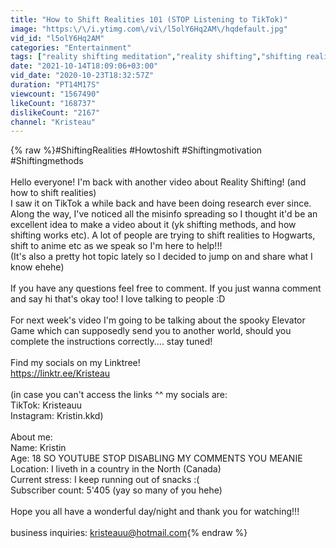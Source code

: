 ```yaml
---
title: "How to Shift Realities 101 (STOP Listening to TikTok)"
image: "https:\/\/i.ytimg.com\/vi\/l5olY6Hq2AM\/hqdefault.jpg"
vid_id: "l5olY6Hq2AM"
categories: "Entertainment"
tags: ["reality shifting meditation","reality shifting","shifting realities"]
date: "2021-10-14T18:09:06+03:00"
vid_date: "2020-10-23T18:32:57Z"
duration: "PT14M17S"
viewcount: "1567490"
likeCount: "168737"
dislikeCount: "2167"
channel: "Kristeau"
---
```

{% raw %}#ShiftingRealities #Howtoshift #Shiftingmotivation #Shiftingmethods<br /><br />Hello everyone! I'm back with another video about Reality Shifting! (and how to shift realities)<br />I saw it on TikTok a while back and have been doing research ever since. Along the way, I've noticed all the misinfo spreading so I thought it'd be an excellent idea to make a video about it (yk shifting methods, and how shifting works etc). A lot of people are trying to shift realities to Hogwarts, shift to anime etc as we speak so I'm here to help!!!<br />(It's also a pretty hot topic lately so I decided to jump on and share what I know ehehe)<br /><br />If you have any questions feel free to comment. If you just wanna comment and say hi that's okay too! I love talking to people :D<br /><br />For next week's video I'm going to be talking about the spooky Elevator Game which can supposedly send you to another world, should you complete the instructions correctly.... stay tuned!<br /><br />Find my socials on my Linktree!<br /><a rel="nofollow" target="blank" href="https://linktr.ee/Kristeau">https://linktr.ee/Kristeau</a><br /><br />(in case you can't access the links ^^ my socials are:<br />TikTok: Kristeauu<br />Instagram: Kristin.kkd)<br /><br />About me:<br />Name: Kristin<br />Age: 18 SO YOUTUBE STOP DISABLING MY COMMENTS YOU MEANIE <br />Location: I liveth in a country in the North (Canada)<br />Current stress: I keep running out of snacks :( <br />Subscriber count: 5'405 (yay so many of you hehe)<br /><br />Hope you all have a wonderful day/night and thank you for watching!!!<br /><br />business inquiries: kristeauu@hotmail.com{% endraw %}
